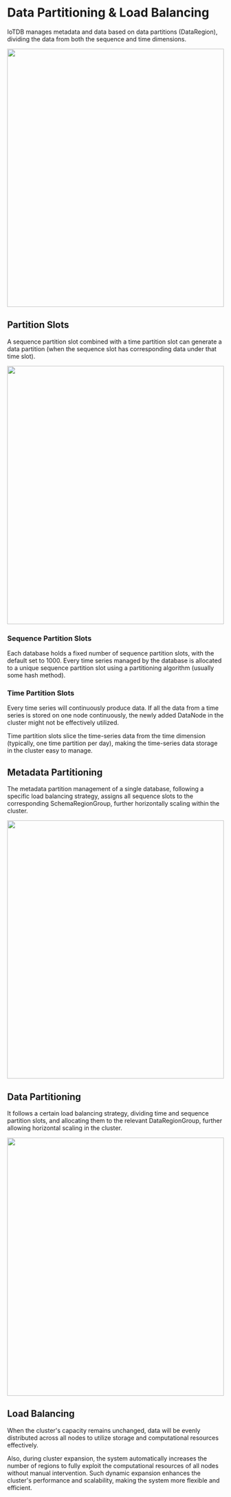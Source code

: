 <!--

    Licensed to the Apache Software Foundation (ASF) under one
    or more contributor license agreements.  See the NOTICE file
    distributed with this work for additional information
    regarding copyright ownership.  The ASF licenses this file
    to you under the Apache License, Version 2.0 (the
    "License"); you may not use this file except in compliance
    with the License.  You may obtain a copy of the License at
    
        http://www.apache.org/licenses/LICENSE-2.0
    
    Unless required by applicable law or agreed to in writing,
    software distributed under the License is distributed on an
    "AS IS" BASIS, WITHOUT WARRANTIES OR CONDITIONS OF ANY
    KIND, either express or implied.  See the License for the
    specific language governing permissions and limitations
    under the License.

-->

# Data Partitioning & Load Balancing

IoTDB manages metadata and data based on data partitions (DataRegion), dividing the data from both the sequence and time dimensions.

<img style="width:100%; max-width:800px; max-height:600px; margin-left:auto; margin-right:auto; display:block;" src="https://alioss.timecho.com/upload/data-region.jpg">

## Partition Slots

A sequence partition slot combined with a time partition slot can generate a data partition (when the sequence slot has corresponding data under that time slot).

<img style="width:100%; max-width:800px; max-height:600px; margin-left:auto; margin-right:auto; display:block;" src="https://alioss.timecho.com/docs/img/SeriesPartitionSlot.png?raw=true">

### Sequence Partition Slots

Each database holds a fixed number of sequence partition slots, with the default set to 1000. Every time series managed by the database is allocated to a unique sequence partition slot using a partitioning algorithm (usually some hash method).

### Time Partition Slots

Every time series will continuously produce data. If all the data from a time series is stored on one node continuously, the newly added DataNode in the cluster might not be effectively utilized.

Time partition slots slice the time-series data from the time dimension (typically, one time partition per day), making the time-series data storage in the cluster easy to manage.

## Metadata Partitioning

The metadata partition management of a single database, following a specific load balancing strategy, assigns all sequence slots to the corresponding SchemaRegionGroup, further horizontally scaling within the cluster.

<img style="width:100%; max-width:800px; max-height:600px; margin-left:auto; margin-right:auto; display:block;" src="https://alioss.timecho.com/docs/img/SchemaRegion.png?raw=true">

## Data Partitioning

It follows a certain load balancing strategy, dividing time and sequence partition slots, and allocating them to the relevant DataRegionGroup, further allowing horizontal scaling in the cluster.

<img style="width:100%; max-width:800px; max-height:600px; margin-left:auto; margin-right:auto; display:block;" src="https://alioss.timecho.com/docs/img/DataRegion.png?raw=true">

## Load Balancing

When the cluster's capacity remains unchanged, data will be evenly distributed across all nodes to utilize storage and computational resources effectively.

Also, during cluster expansion, the system automatically increases the number of regions to fully exploit the computational resources of all nodes without manual intervention. Such dynamic expansion enhances the cluster's performance and scalability, making the system more flexible and efficient.